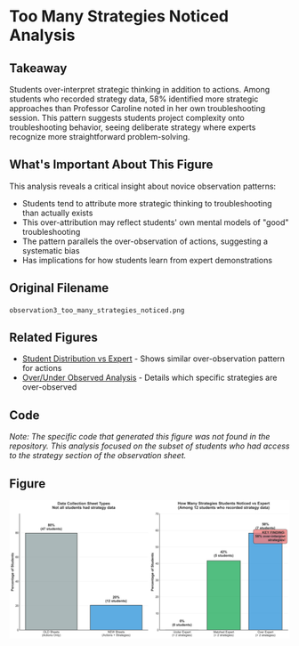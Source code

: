 # Too Many Strategies Noticed Analysis

## Takeaway
Students over-interpret strategic thinking in addition to actions. Among students who recorded strategy data, 58% identified more strategic approaches than Professor Caroline noted in her own troubleshooting session. This pattern suggests students project complexity onto troubleshooting behavior, seeing deliberate strategy where experts recognize more straightforward problem-solving.

## What's Important About This Figure
This analysis reveals a critical insight about novice observation patterns:
- Students tend to attribute more strategic thinking to troubleshooting than actually exists
- This over-attribution may reflect students' own mental models of "good" troubleshooting
- The pattern parallels the over-observation of actions, suggesting a systematic bias
- Has implications for how students learn from expert demonstrations

## Original Filename
`observation3_too_many_strategies_noticed.png`

## Related Figures
- [Student Distribution vs Expert](../Student_Distribution_vs_Expert/) - Shows similar over-observation pattern for actions
- [Over/Under Observed Analysis](../Over_Under_Observed_Analysis/) - Details which specific strategies are over-observed

## Code
*Note: The specific code that generated this figure was not found in the repository. This analysis focused on the subset of students who had access to the strategy section of the observation sheet.*

## Figure

![Too Many Strategies Noticed](./figure.png)